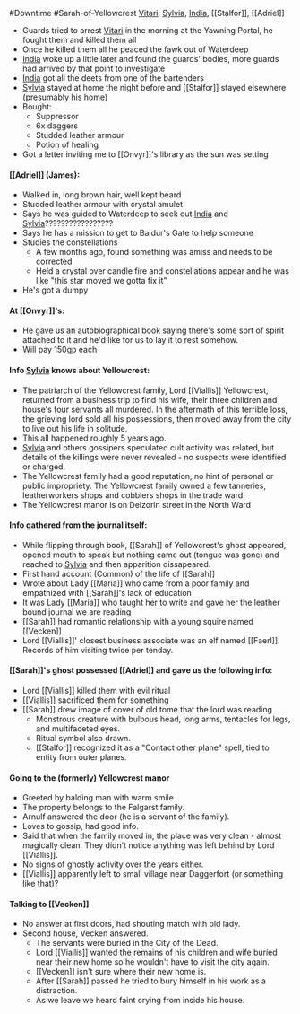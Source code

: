 #Downtime #Sarah-of-Yellowcrest
[Vitari](PCs/Past/Vitari.md), [Sylvia](PCs/Past/Sylvia.md), [India](PCs/Current/India.md), [[Stalfor]], [[Adriel]]

- Guards tried to arrest [Vitari](PCs/Past/Vitari.md) in the morning at the Yawning Portal, he fought them and killed them all
- Once he killed them all he peaced the fawk out of Waterdeep
- [India](PCs/Current/India.md) woke up a little later and found the guards' bodies, more guards had arrived by that point to investigate
- [India](PCs/Current/India.md) got all the deets from one of the bartenders
- [Sylvia](PCs/Past/Sylvia.md) stayed at home the night before and [[Stalfor]] stayed elsewhere (presumably his home)
- Bought:
	- Suppressor
	- 6x daggers
	- Studded leather armour
	- Potion of healing
- Got a letter inviting me to [[Onvyr]]'s library as the sun was setting

#### [[Adriel]] (James):
- Walked in, long brown hair, well kept beard
- Studded leather armour with crystal amulet
- Says he was guided to Waterdeep to seek out [India](PCs/Current/India.md) and [Sylvia](PCs/Past/Sylvia.md)?????????????????
- Says he has a mission to get to Baldur's Gate to help someone
- Studies the constellations
	- A few months ago, found something was amiss and needs to be corrected
	- Held a crystal over candle fire and constellations appear and he was like "this star moved we gotta fix it"
- He's got a dumpy

#### At [[Onvyr]]'s:
- He gave us an autobiographical book saying there's some sort of spirit attached to it and he'd like for us to lay it to rest somehow.
- Will pay 150gp each

#### Info [Sylvia](PCs/Past/Sylvia.md) knows about Yellowcrest:
- The patriarch of the Yellowcrest family, Lord [[Viallis]] Yellowcrest, returned from a business trip to find his wife, their three children and house's four servants all murdered. In the aftermath of this terrible loss, the grieving lord sold all his possessions, then moved away from the city to live out his life in solitude.
- This all happened roughly 5 years ago.
- [Sylvia](PCs/Past/Sylvia.md) and others gossipers speculated cult activity was related, but details of the killings were never revealed - no suspects were identified or charged.
- The Yellowcrest family had a good reputation, no hint of personal or public impropriety. The Yellowcrest family owned a few tanneries, leatherworkers shops and cobblers shops in the trade ward.
- The Yellowcrest manor is on Delzorin street in the North Ward

#### Info gathered from the journal itself:
- While flipping through book, [[Sarah]] of Yellowcrest's ghost appeared, opened mouth to speak but nothing came out (tongue was gone) and reached to [Sylvia](PCs/Past/Sylvia.md) and then apparition dissapeared.
- First hand account (Common) of the life of [[Sarah]]
- Wrote about Lady [[Maria]] who came from a poor family and empathized with [[Sarah]]'s lack of education
- It was Lady [[Maria]] who taught her to write and gave her the leather bound journal we are reading
- [[Sarah]] had romantic relationship with a young squire named [[Vecken]]
- Lord [[Viallis]]' closest business associate was an elf named [[Faerl]]. Records of him visiting twice per tenday.

#### [[Sarah]]'s ghost possessed [[Adriel]] and gave us the following info:
- Lord [[Viallis]] killed them with evil ritual
- [[Viallis]] sacrificed them for something
- [[Sarah]] drew image of cover of old tome that the lord was reading
	- Monstrous creature with bulbous head, long arms, tentacles for legs, and multifaceted eyes.
	- Ritual symbol also drawn.
	- [[Stalfor]] recognized it as a "Contact other plane" spell, tied to entity from outer planes.

#### Going to the (formerly) Yellowcrest manor
- Greeted by balding man with warm smile.
- The property belongs to the Falgarst family.
- Arnulf answered the door (he is a servant of the family).
- Loves to gossip, had good info.
- Said that when the family moved in, the place was very clean - almost magically clean. They didn't notice anything was left behind by Lord [[Viallis]].
- No signs of ghostly activity over the years either.
- [[Viallis]] apparently left to small village near Daggerfort (or something like that)?

#### Talking to [[Vecken]]
- No answer at first doors, had shouting match with old lady.
- Second house, Vecken answered.
	- The servants were buried in the City of the Dead.
	- Lord [[Viallis]] wanted the remains of his children and wife buried near their new home so he wouldn't have to visit the city again.
	- [[Vecken]] isn't sure where their new home is.
	- After [[Sarah]] passed he tried to bury himself in his work as a distraction.
	- As we leave we heard faint crying from inside his house.